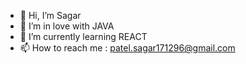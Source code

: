 - 👋 Hi, I’m Sagar
- 👀 I’m in love with JAVA 
- 🌱 I’m currently learning REACT
- 📫 How to reach me : patel.sagar171296@gmail.com
<!---
patelsagar1712/patelsagar1712 is a ✨ special ✨ repository because its `README.md` (this file) appears on your GitHub profile.
You can click the Preview link to take a look at your changes.
--->
